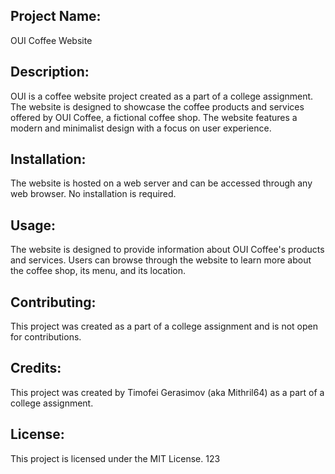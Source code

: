 ## Project Name:

OUI Coffee Website

## Description:

OUI is a coffee website project created as a part of a college assignment. The website is designed to showcase the coffee products and services offered by OUI Coffee, a fictional coffee shop. The website features a modern and minimalist design with a focus on user experience.

## Installation:

The website is hosted on a web server and can be accessed through any web browser. No installation is required.

## Usage:

The website is designed to provide information about OUI Coffee's products and services. Users can browse through the website to learn more about the coffee shop, its menu, and its location. 

## Contributing:

This project was created as a part of a college assignment and is not open for contributions.

## Credits:

This project was created by Timofei Gerasimov (aka Mithril64) as a part of a college assignment.

## License:

This project is licensed under the MIT License. 123